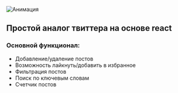 ![Анимация](https://user-images.githubusercontent.com/105582256/177287601-3aff0159-9439-4409-945e-f6b43f855419.gif)
<h2>Простой аналог твиттера на основе react</h2>
<h3>Основной функционал:</h3>
<ul>
  <li>
    Добавление/удаление постов
  </li>
   <li>
    Возможность лайкнуть/добавить в избранное
  </li>
    <li>
        Фильтрация постов
    </li>
     <li>
        Поиск по ключевым словам 
    </li>
     <li>
        Счетчик постов  
    </li>
</ul>

